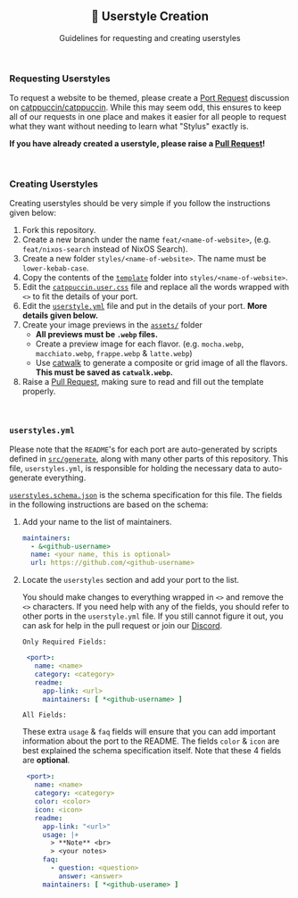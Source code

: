 <p align="center">
  <h2 align="center">🎨 Userstyle Creation</h2>
</p>

<p align="center">
	Guidelines for requesting and creating userstyles
</p>

&nbsp;

### Requesting Userstyles

To request a website to be themed, please create a [Port Request](https://github.com/catppuccin/catppuccin/discussions/new?category=port-requests) discussion on [catppuccin/catppuccin](https://github.com/catppuccin/catppuccin).
While this may seem odd, this ensures to keep all of our requests in one place and makes it easier for
all people to request what they want without needing to learn what "Stylus" exactly is.

**If you have already created a userstyle, please raise a [Pull Request](https://github.com/catppuccin/userstyles/compare)!**

&nbsp;

### Creating Userstyles

Creating userstyles should be very simple if you follow the instructions given below:

1. Fork this repository.
2. Create a new branch under the name `feat/<name-of-website>`, (e.g. `feat/nixos-search` instead of NixOS Search).
3. Create a new folder `styles/<name-of-website>`. The name must be `lower-kebab-case`.
4. Copy the contents of the [`template`](../template/) folder into `styles/<name-of-website>`.
5. Edit the [`catppuccin.user.css`]() file and replace all the words wrapped with `<>` to fit the details of your port.
6. Edit the [`userstyle.yml`]() file and put in the details of your port. **More details given below.**
7. Create your image previews in the [`assets/`]() folder
   - **All previews must be `.webp` files.**
   - Create a preview image for each flavor. (e.g. `mocha.webp`, `macchiato.webp`, `frappe.webp` & `latte.webp`)
   - Use [catwalk](https://github.com/catppuccin/toolbox#catwalk) to generate a composite or grid image of all the flavors. **This must be saved as `catwalk.webp`.**
8. Raise a [Pull Request](https://github.com/catppuccin/userstyles/compare), making sure to read and fill out the template properly.

&nbsp;

### `userstyles.yml`

Please note that the `README`'s for each port are auto-generated by scripts defined in [`src/generate`](../src/generate), along with many other parts of this repository.
This file, `userstyles.yml`, is responsible for holding the necessary data to auto-generate everything.

[`userstyles.schema.json`](../src/userstyles.schema.json) is the schema specification for this file. The fields in the following instructions are based on the schema:

1. Add your name to the list of maintainers.

   ```yaml
   maintainers:
     - &<github-username>
     name: <your name, this is optional>
     url: https://github.com/<github-username>
   ```

2. Locate the `userstyles` section and add your port to the list.

   You should make changes to everything wrapped in `<>` and remove the `<>` characters.
   If you need help with any of the fields, you should refer to other ports in the `userstyle.yml` file.
   If you still cannot figure it out, you can ask for help in the pull request or join our [Discord](https://discord.com/servers/catppuccin-907385605422448742).

   `Only Required Fields:`

   ```yaml
    <port>:
      name: <name>
      category: <category>
      readme:
        app-link: <url>
        maintainers: [ *<github-username> ]
   ```

   `All Fields:`

   These extra `usage` & `faq` fields will ensure that you can add important information about the port to the README.
   The fields `color` & `icon` are best explained the schema specification itself.
   Note that these 4 fields are **optional**.

   ```yaml
    <port>:
      name: <name>
      category: <category>
      color: <color>
      icon: <icon>
      readme:
        app-link: "<url>"
        usage: |+
          > **Note** <br>
          > <your notes>
        faq:
          - question: <question>
            answer: <answer>
        maintainers: [ *<github-userame> ]
   ```
